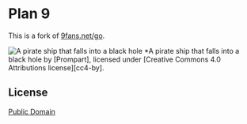# Plan 9

This is a fork of [9fans.net/go](https://github.com/9fans/go).

![A pirate ship that falls into a black hole](https://images.pixexid.com/a-pirate-ship-that-falls-into-a-black-hole-z73a4jxk.webp?h=700&q=70)
*A pirate ship that falls into a black hole by [Prompart], licensed
under [Creative Commons 4.0 Attributions license][cc4-by].

## License

[Public Domain](https://creativecommons.org/publicdomain/mark/1.0/)
